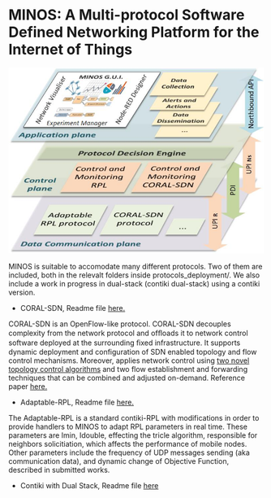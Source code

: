# MINOS: A Multi-protocol Software Defined Networking Platform for the Internet of Things

![MINOS Architecture](/MINOSArchitecturev4.jpg)

MINOS is suitable to accomodate many different protocols.
Two of them are included, both in the relevalt folders inside protocols_deployment/. We also include a work in progress in dual-stack (contiki dual-stack) using a contiki version.

* CORAL-SDN, Readme file [here.](/protocols_deployment/CORAL-SDN_dataplane/readme.md)

CORAL-SDN is an OpenFlow-like protocol. CORAL-SDN decouples complexity from the network protocol and ofﬂoads it to network control software deployed at the surrounding ﬁxed infrastructure. It supports dynamic deployment and configuration of SDN enabled topology and flow control mechanisms. Moreover, applies network control using [two novel topology control algorithms](https://www.researchgate.net/publication/321736253_Software_defined_topology_control_strategies_for_the_Internet_of_Things) and two flow establishment and forwarding techniques that can be combined and adjusted on-demand. Reference paper [here.](https://www.researchgate.net/publication/321741443_CORAL-SDN_A_software-defined_networking_solution_for_the_Internet_of_Things)
* Adaptable-RPL, Readme file [here.](/protocols_deployment/adaptable-rpl/readme.md)

The Adaptable-RPL is a standard contiki-RPL with modifications in order to provide handlers to MINOS to adapt RPL parameters in real time. These parameters are Imin, Idouble, effecting the tricle algorithm, responsible for neighbors solicitiation, which affects the performance of mobile nodes. Other parameters include the frequency of UDP messages sending (aka communication data), and dynamic change of Objective Function, described in submitted works.
* Contiki with Dual Stack, Readme file [here](/protocols_deployment/contiki-dual/README.md)

